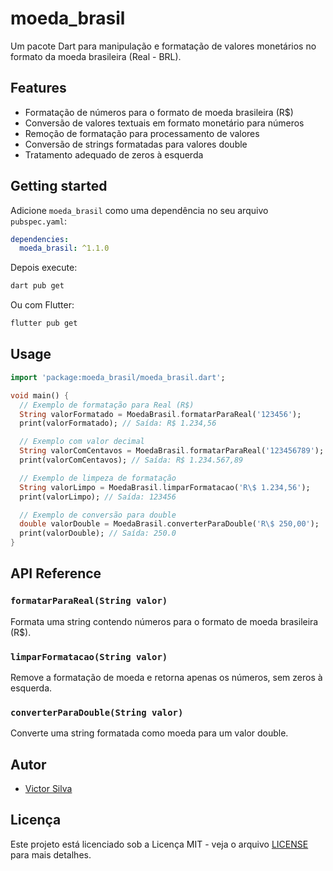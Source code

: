 <!--
This README describes the package. If you publish this package to pub.dev,
this README's contents appear on the landing page for your package.

For information about how to write a good package README, see the guide for
[writing package pages](https://dart.dev/tools/pub/writing-package-pages).

For general information about developing packages, see the Dart guide for
[creating packages](https://dart.dev/guides/libraries/create-packages)
and the Flutter guide for
[developing packages and plugins](https://flutter.dev/to/develop-packages).
-->

# moeda_brasil

Um pacote Dart para manipulação e formatação de valores monetários no formato da moeda brasileira (Real - BRL).

## Features

- Formatação de números para o formato de moeda brasileira (R$)
- Conversão de valores textuais em formato monetário para números
- Remoção de formatação para processamento de valores
- Conversão de strings formatadas para valores double
- Tratamento adequado de zeros à esquerda

## Getting started

Adicione `moeda_brasil` como uma dependência no seu arquivo `pubspec.yaml`:

```yaml
dependencies:
  moeda_brasil: ^1.1.0
```

Depois execute:

```bash
dart pub get
```

Ou com Flutter:

```bash
flutter pub get
```

## Usage

```dart
import 'package:moeda_brasil/moeda_brasil.dart';

void main() {
  // Exemplo de formatação para Real (R$)
  String valorFormatado = MoedaBrasil.formatarParaReal('123456');
  print(valorFormatado); // Saída: R$ 1.234,56

  // Exemplo com valor decimal
  String valorComCentavos = MoedaBrasil.formatarParaReal('123456789');
  print(valorComCentavos); // Saída: R$ 1.234.567,89

  // Exemplo de limpeza de formatação
  String valorLimpo = MoedaBrasil.limparFormatacao('R\$ 1.234,56');
  print(valorLimpo); // Saída: 123456

  // Exemplo de conversão para double
  double valorDouble = MoedaBrasil.converterParaDouble('R\$ 250,00');
  print(valorDouble); // Saída: 250.0
}
```

## API Reference

### `formatarParaReal(String valor)`

Formata uma string contendo números para o formato de moeda brasileira (R$).

### `limparFormatacao(String valor)`

Remove a formatação de moeda e retorna apenas os números, sem zeros à esquerda.

### `converterParaDouble(String valor)`

Converte uma string formatada como moeda para um valor double.

## Autor

- [Victor Silva](https://github.com/victorprsilva)

## Licença

Este projeto está licenciado sob a Licença MIT - veja o arquivo [LICENSE](LICENSE) para mais detalhes.
